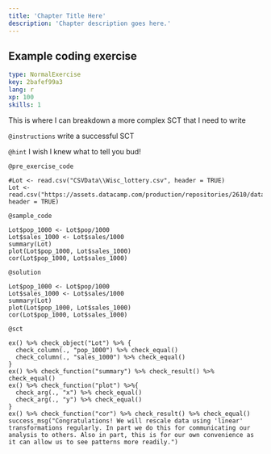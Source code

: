```yaml
---
title: 'Chapter Title Here'
description: 'Chapter description goes here.'
---
```


## Example coding exercise

```yaml
type: NormalExercise
key: 2bafef99a3
lang: r
xp: 100
skills: 1
```

This is where I can breakdown a more complex SCT that I need to write

`@instructions`
write a successful SCT

`@hint`
I wish I knew what to tell you bud!

`@pre_exercise_code`
```{r}
#Lot <- read.csv("CSVData\\Wisc_lottery.csv", header = TRUE)
Lot <- read.csv("https://assets.datacamp.com/production/repositories/2610/datasets/a792b30fb32b0896dd6894501cbab32b5d48df51/Wisc_lottery.csv", header = TRUE)
```

`@sample_code`
```{r}
Lot$pop_1000 <- Lot$pop/1000
Lot$sales_1000 <- Lot$sales/1000
summary(Lot)
plot(Lot$pop_1000, Lot$sales_1000)
cor(Lot$pop_1000, Lot$sales_1000) 
```

`@solution`
```{r}
Lot$pop_1000 <- Lot$pop/1000
Lot$sales_1000 <- Lot$sales/1000
summary(Lot)
plot(Lot$pop_1000, Lot$sales_1000)
cor(Lot$pop_1000, Lot$sales_1000)
```

`@sct`
```{r}
ex() %>% check_object("Lot") %>% {
  check_column(., "pop_1000") %>% check_equal()
  check_column(., "sales_1000") %>% check_equal()
}
ex() %>% check_function("summary") %>% check_result() %>% check_equal()
ex() %>% check_function("plot") %>%{
  check_arg(., "x") %>% check_equal()
  check_arg(., "y") %>% check_equal()
}
ex() %>% check_function("cor") %>% check_result() %>% check_equal()
success_msg("Congratulations! We will rescale data using 'linear' transformations regularly. In part we do this for communicating our analysis to others. Also in part, this is for our own convenience as it can allow us to see patterns more readily.")
```
